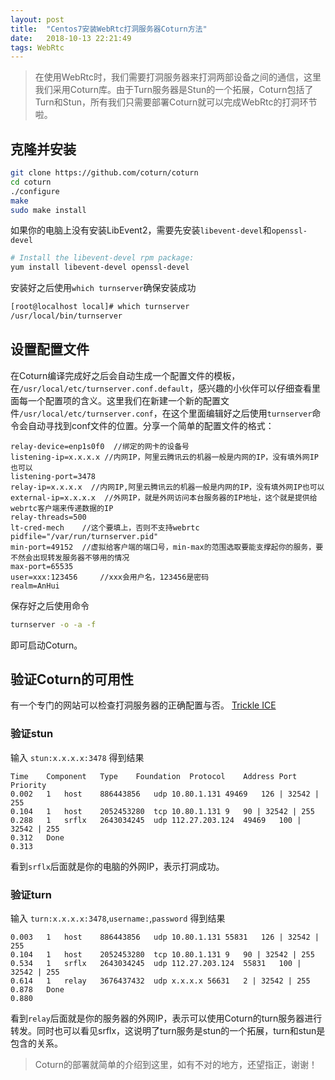 ```yaml
---
layout: post
title:  "Centos7安装WebRtc打洞服务器Coturn方法"
date:   2018-10-13 22:21:49
tags: WebRtc
---
```

> 在使用WebRtc时，我们需要打洞服务器来打洞两部设备之间的通信，这里我们采用Coturn库。由于Turn服务器是Stun的一个拓展，Coturn包括了Turn和Stun，所有我们只需要部署Coturn就可以完成WebRtc的打洞环节啦。

## 克隆并安装
```bash
git clone https://github.com/coturn/coturn 
cd coturn 
./configure 
make 
sudo make install
```
如果你的电脑上没有安装LibEvent2，需要先安装`libevent-devel`和`openssl-devel`
```bash
# Install the libevent-devel rpm package:
yum install libevent-devel openssl-devel
```
安装好之后使用`which turnserver`确保安装成功
```bash
[root@localhost local]# which turnserver
/usr/local/bin/turnserver
```
## 设置配置文件
在Coturn编译完成好之后会自动生成一个配置文件的模板，在`/usr/local/etc/turnserver.conf.default`，感兴趣的小伙伴可以仔细查看里面每一个配置项的含义。这里我们在新建一个新的配置文件`/usr/local/etc/turnserver.conf`，在这个里面编辑好之后使用`turnserver`命令会自动寻找到conf文件的位置。分享一个简单的配置文件的格式：
```
relay-device=enp1s0f0  //绑定的网卡的设备号
listening-ip=x.x.x.x //内网IP，阿里云腾讯云的机器一般是内网的IP，没有填外网IP也可以
listening-port=3478 
relay-ip=x.x.x.x  //内网IP,阿里云腾讯云的机器一般是内网的IP，没有填外网IP也可以
external-ip=x.x.x.x  //外网IP，就是外网访问本台服务器的IP地址，这个就是提供给webrtc客户端来传递数据的IP
relay-threads=500 
lt-cred-mech    //这个要填上，否则不支持webrtc
pidfile="/var/run/turnserver.pid" 
min-port=49152  //虚拟给客户端的端口号，min-max的范围选取要能支撑起你的服务，要不然会出现转发服务器不够用的情况
max-port=65535 
user=xxx:123456     //xxx会用户名，123456是密码
realm=AnHui
```
保存好之后使用命令
```bash
turnserver -o -a -f 
```
即可启动Coturn。
## 验证Coturn的可用性
有一个专门的网站可以检查打洞服务器的正确配置与否。
[Trickle ICE](https://webrtc.github.io/samples/src/content/peerconnection/trickle-ice/)
### 验证stun
输入 `stun:x.x.x.x:3478`
得到结果
```
Time	Component	Type	Foundation	Protocol	Address	Port	Priority
0.002	1	host	886443856	udp	10.80.1.131	49469	126 | 32542 | 255
0.104	1	host	2052453280	tcp	10.80.1.131	9	90 | 32542 | 255
0.288	1	srflx	2643034245	udp	112.27.203.124	49469	100 | 32542 | 255
0.312	Done
0.313
```
看到`srflx`后面就是你的电脑的外网IP，表示打洞成功。
### 验证turn
输入 `turn:x.x.x.x:3478`,`username:`,`password`
得到结果
```
0.003	1	host	886443856	udp	10.80.1.131	55831	126 | 32542 | 255
0.104	1	host	2052453280	tcp	10.80.1.131	9	90 | 32542 | 255
0.534	1	srflx	2643034245	udp	112.27.203.124	55831	100 | 32542 | 255
0.614	1	relay	3676437432	udp	x.x.x.x	56631	2 | 32542 | 255
0.878	Done
0.880
```
看到`relay`后面就是你的服务器的外网IP，表示可以使用Coturn的turn服务器进行转发。同时也可以看见srflx，这说明了turn服务是stun的一个拓展，turn和stun是包含的关系。

> Coturn的部署就简单的介绍到这里，如有不对的地方，还望指正，谢谢！
